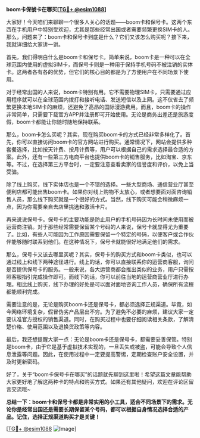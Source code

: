 **boom卡保號卡在哪买[[TG💪+ @esim1088](https://t.me/s/esim1088)]**

大家好！今天咱们来聊聊一个很多人关心的话题——boom卡和保号卡。这两个东西在手机用户中特别受欢迎，尤其是那些经常出国或者需要频繁更换SIM卡的人。那么，问题来了：boom卡和保号卡到底是什么？它们又该怎么购买呢？接下来，我就详细给大家讲一讲。

首先，我们得明白什么是boom卡和保号卡。简单来说，boom卡是一种可以在全球范围内使用的虚拟SIM卡，而保号卡则是一种用于保持手机号码不被注销的实体卡。这两者各有各的优势，但它们的核心目的都是为了方便用户在不同场景下使用。

对于经常出国的人来说，boom卡特别有用。它不需要物理SIM卡，只需要通过应用程序就可以在全球范围内拨打和接听电话、发送短信以及上网。这不仅省去了频繁更换本地SIM卡的麻烦，还避免了高昂的国际漫游费用。而且，boom卡的操作非常简单，只需要下载官方APP并注册即可开始使用。无论是商务出差还是旅游度假，boom卡都能让你随时随地保持联系。

那么，boom卡怎么买呢？其实，现在购买boom卡的方式已经非常多样化了。首先，你可以直接访问boom卡的官方网站进行购买。通常情况下，网站会提供多种套餐选择，比如按天计费、按月计费等，用户可以根据自己的需求选择最合适的方案。此外，还有一些第三方电商平台也提供boom卡的销售服务，比如淘宝、京东等。不过，在选择第三方平台时，一定要注意查看卖家的信誉度和评价，以免上当受骗。

除了线上购买，线下实体店也是一个不错的选择。一些大型商场、通信营业厅甚至便利店都可能出售boom卡。如果你对线上购物不太放心，或者想要面对面咨询销售人员，那么线下购买就是一个很好的方式。当然，线下购买可能会稍微麻烦一点，因为你需要亲自去店里挑选和激活卡片。

再来说说保号卡。保号卡的主要功能是防止用户的手机号码因为长时间未使用而被运营商注销。对于那些经常需要保留某个号码的人来说，保号卡就显得尤为重要了。比如，有些人可能因为工作原因需要保留一个特定的号码，以便客户或合作伙伴能够随时联系到他们。在这种情况下，保号卡就能很好地满足他们的需求。

那么，保号卡又该去哪里买呢？其实，保号卡的购买方式和boom卡类似，也可以通过线上和线下两种途径进行。线上的话，你可以直接联系你的运营商客服，询问是否提供保号卡的服务。一般来说，各大运营商都会推出类似的业务，用户只需按照客服指引完成操作即可。而线下的话，你可以前往当地的运营商营业厅进行办理。相比线上购买，线下办理的好处是可以面对面地咨询工作人员，确保所有流程都能顺利完成。

需要注意的是，无论是购买boom卡还是保号卡，都必须选择正规渠道。毕竟，如今网络环境复杂，假冒伪劣产品层出不穷。为了避免不必要的麻烦，建议大家一定要认准官方授权的销售渠道。同时，在购买过程中也要仔细阅读相关条款，了解清楚价格、使用范围以及退换货政策等内容。

最后，我还想提醒大家一点：无论是boom卡还是保号卡，都需要妥善保管。特别是boom卡，由于它是基于虚拟技术实现的，一旦丢失或被盗，可能会导致个人信息泄露等问题。因此，在使用过程中一定要提高警惕，定期检查账户安全设置，并及时更新密码。

好了，关于“boom卡保号卡在哪买”的话题就先聊到这里啦！希望这篇文章能帮助大家更好地了解这两种卡的特点和购买方式。如果还有其他疑问，欢迎在评论区留言交流哦~

**总结一下：boom卡和保号卡都是非常实用的小工具，适合不同场景下的需求。无论你是经常出国还是需要长期保留某个号码，都可以根据自身情况选择合适的产品。记住，选择正规渠道购买才是关键！**

[[TG💪+ @esim1088](https://t.me/s/esim1088) ![Image](https://i.postimg.cc/4NQfJmqS/Snipaste-2025-05-13-00-14-12.png)]
